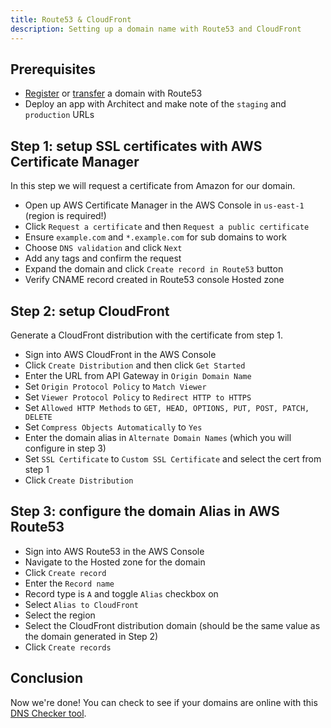 ```yaml
---
title: Route53 & CloudFront
description: Setting up a domain name with Route53 and CloudFront
---
```


## Prerequisites

- [Register](https://docs.aws.amazon.com/Route53/latest/DeveloperGuide/domain-register.html) or [transfer](https://docs.aws.amazon.com/Route53/latest/DeveloperGuide/domain-transfer-to-route-53.html) a domain with Route53
- Deploy an app with Architect and make note of the `staging` and `production` URLs

## Step 1: setup SSL certificates with AWS Certificate Manager

In this step we will request a certificate from Amazon for our domain.

- Open up AWS Certificate Manager in the AWS Console in `us-east-1` (region is required!)
- Click `Request a certificate` and then `Request a public certificate`
- Ensure `example.com` and `*.example.com` for sub domains to work
- Choose `DNS validation` and click `Next`
- Add any tags and confirm the request
- Expand the domain and click `Create record in Route53` button
- Verify CNAME record created in Route53 console Hosted zone

## Step 2: setup CloudFront

Generate a CloudFront distribution with the certificate from step 1.

- Sign into AWS CloudFront in the AWS Console
- Click `Create Distribution` and then click `Get Started`
- Enter the URL from API Gateway in `Origin Domain Name`
- Set `Origin Protocol Policy` to `Match Viewer`
- Set `Viewer Protocol Policy` to `Redirect HTTP to HTTPS`
- Set `Allowed HTTP Methods` to `GET, HEAD, OPTIONS, PUT, POST, PATCH, DELETE`
- Set `Compress Objects Automatically` to `Yes`
- Enter the domain alias in `Alternate Domain Names` (which you will configure in step 3)
- Set `SSL Certificate` to `Custom SSL Certificate` and select the cert from step 1
- Click `Create Distribution`

## Step 3: configure the domain Alias in AWS Route53

- Sign into AWS Route53 in the AWS Console
- Navigate to the Hosted zone for the domain
- Click `Create record`
- Enter the `Record name`
- Record type is `A` and toggle `Alias` checkbox on
- Select `Alias to CloudFront`
- Select the region
- Select the CloudFront distribution domain (should be the same value as the domain generated in Step 2)
- Click `Create records`

## Conclusion

Now we're done! You can check to see if your domains are online with this [DNS Checker tool](https://dnschecker.org/).
